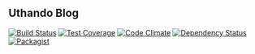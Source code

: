 Uthando Blog
------------

[![Build Status](https://travis-ci.org/uthando-cms/uthando-blog.svg?branch=master)](https://travis-ci.org/uthando-cms/uthando-blog)
[![Test Coverage](https://codeclimate.com/github/uthando-cms/uthando-blog/badges/coverage.svg)](https://codeclimate.com/github/uthando-cms/uthando-blog/coverage)
[![Code Climate](https://codeclimate.com/github/uthando-cms/uthando-blog/badges/gpa.svg)](https://codeclimate.com/github/uthando-cms/uthando-blog)
[![Dependency Status](https://www.versioneye.com/user/projects/55f5d86e3ed894001e0003a2/badge.svg?style=flat)](https://www.versioneye.com/user/projects/55f5d86e3ed894001e0003a2)
[![Packagist](https://img.shields.io/packagist/v/uthando-cms/uthando-blog.svg)](https://packagist.org/packages/uthando-cms/uthando-blog)
